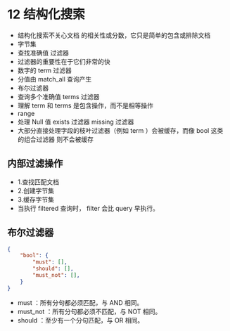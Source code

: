 # 12 结构化搜索

- 结构化搜索不关心文档 的相关性或分数，它只是简单的包含或排除文档
- 字节集
- 查找准确值 过滤器
- 过滤器的重要性在于它们非常的快
- 数字的 term 过滤器
- 分值由 match_all 查询产生
- 布尔过滤器
- 查询多个准确值  terms 过滤器
- 理解 term 和 terms 是包含操作，而不是相等操作
- range
- 处理 Null 值 exists 过滤器 missing 过滤器
- 大部分直接处理字段的枝叶过滤器（例如 term ）会被缓存，而像 bool 这类的组合过滤器 则不会被缓存


## 内部过滤操作

- 1.查找匹配文档
- 2.创建字节集
- 3.缓存字节集
- 当执行 filtered 查询时， filter 会比 query 早执行。

## 布尔过滤器

```json
{
    "bool": {
        "must": [],
        "should": [],
        "must_not": [],
    }
}
```

- must ：所有分句都必须匹配，与 AND 相同。
- must_not ：所有分句都必须不匹配，与 NOT 相同。
- should ：至少有一个分句匹配，与 OR 相同。

